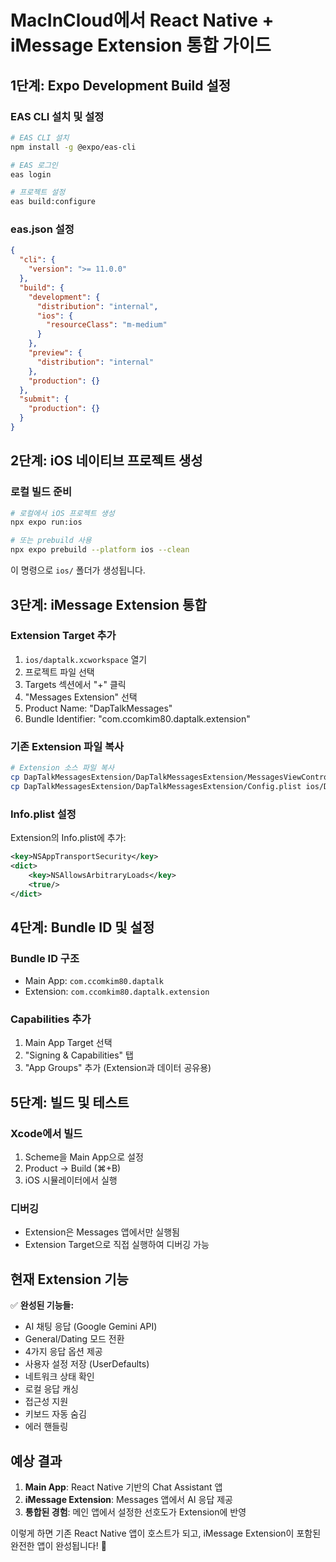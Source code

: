 # MacInCloud에서 React Native + iMessage Extension 통합 가이드

## 1단계: Expo Development Build 설정

### EAS CLI 설치 및 설정
```bash
# EAS CLI 설치
npm install -g @expo/eas-cli

# EAS 로그인
eas login

# 프로젝트 설정
eas build:configure
```

### eas.json 설정
```json
{
  "cli": {
    "version": ">= 11.0.0"
  },
  "build": {
    "development": {
      "distribution": "internal",
      "ios": {
        "resourceClass": "m-medium"
      }
    },
    "preview": {
      "distribution": "internal"
    },
    "production": {}
  },
  "submit": {
    "production": {}
  }
}
```

## 2단계: iOS 네이티브 프로젝트 생성

### 로컬 빌드 준비
```bash
# 로컬에서 iOS 프로젝트 생성
npx expo run:ios

# 또는 prebuild 사용
npx expo prebuild --platform ios --clean
```

이 명령으로 `ios/` 폴더가 생성됩니다.

## 3단계: iMessage Extension 통합

### Extension Target 추가
1. `ios/daptalk.xcworkspace` 열기
2. 프로젝트 파일 선택
3. Targets 섹션에서 "+" 클릭
4. "Messages Extension" 선택
5. Product Name: "DapTalkMessages"
6. Bundle Identifier: "com.ccomkim80.daptalk.extension"

### 기존 Extension 파일 복사
```bash
# Extension 소스 파일 복사
cp DapTalkMessagesExtension/DapTalkMessagesExtension/MessagesViewController.swift ios/DapTalkMessages/
cp DapTalkMessagesExtension/DapTalkMessagesExtension/Config.plist ios/DapTalkMessages/
```

### Info.plist 설정
Extension의 Info.plist에 추가:
```xml
<key>NSAppTransportSecurity</key>
<dict>
    <key>NSAllowsArbitraryLoads</key>
    <true/>
</dict>
```

## 4단계: Bundle ID 및 설정

### Bundle ID 구조
- Main App: `com.ccomkim80.daptalk`
- Extension: `com.ccomkim80.daptalk.extension`

### Capabilities 추가
1. Main App Target 선택
2. "Signing & Capabilities" 탭
3. "App Groups" 추가 (Extension과 데이터 공유용)

## 5단계: 빌드 및 테스트

### Xcode에서 빌드
1. Scheme을 Main App으로 설정
2. Product → Build (⌘+B)
3. iOS 시뮬레이터에서 실행

### 디버깅
- Extension은 Messages 앱에서만 실행됨
- Extension Target으로 직접 실행하여 디버깅 가능

## 현재 Extension 기능

✅ **완성된 기능들:**
- AI 채팅 응답 (Google Gemini API)
- General/Dating 모드 전환
- 4가지 응답 옵션 제공
- 사용자 설정 저장 (UserDefaults)
- 네트워크 상태 확인
- 로컬 응답 캐싱
- 접근성 지원
- 키보드 자동 숨김
- 에러 핸들링

## 예상 결과

1. **Main App**: React Native 기반의 Chat Assistant 앱
2. **iMessage Extension**: Messages 앱에서 AI 응답 제공
3. **통합된 경험**: 메인 앱에서 설정한 선호도가 Extension에 반영

이렇게 하면 기존 React Native 앱이 호스트가 되고, iMessage Extension이 포함된 완전한 앱이 완성됩니다! 🎉
